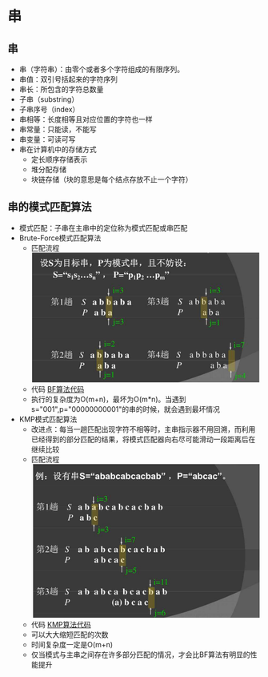 # 串

## 串
- 串（字符串）：由零个或者多个字符组成的有限序列。
- 串值：双引号括起来的字符序列
- 串长：所包含的字符总数量
- 子串（substring）
- 子串序号（index）
- 串相等：长度相等且对应位置的字符也一样
- 串常量：只能读，不能写
- 串变量：可读可写
- 串在计算机中的存储方式
    - 定长顺序存储表示
    - 堆分配存储
    - 块链存储（块的意思是每个结点存放不止一个字符）

## 串的模式匹配算法
- 模式匹配：子串在主串中的定位称为模式匹配或串匹配
- Brute-Force模式匹配算法
    - 匹配流程
    ![image](https://raw.githubusercontent.com/TauWu/backend_learning_notes/master/data/BF算法.jpg)
    - 代码
    [BF算法代码](../代码/brute_force.py)
    - 执行的复杂度为O(m+n)，最坏为O(m*n)。当遇到s="001",p="00000000001"的串的时候，就会遇到最坏情况
- KMP模式匹配算法
    - 改进点：每当一趟匹配出现字符不相等时，主串指示器不用回溯，而利用已经得到的部分匹配的结果，将模式匹配器向右尽可能滑动一段距离后在继续比较
    - 匹配流程
    ![image](https://raw.githubusercontent.com/TauWu/backend_learning_notes/master/data/KMP算法.jpg)
    - 代码
    [KMP算法代码](../代码/kmp.py)
    - 可以大大缩短匹配的次数
    - 时间复杂度一定是O(m+n)
    - 仅当模式与主串之间存在许多部分匹配的情况，才会比BF算法有明显的性能提升